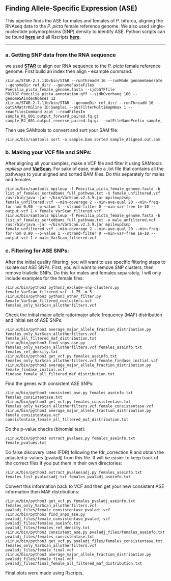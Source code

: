 ## Finding Allele-Specific Expression (ASE)
This pipeline finds the ASE for males and females of P. bifurca, aligning the RNAseq data to the _P. picta_ female reference genome. We also used single-nucleotide polymorphisms (SNP) density to identify ASE. Python scripts can be found **[here](https://github.com/ljmfong/Poecilia-bifurca-Characterizing-Sex-Chromosome/tree/main/python_scripts/ASE_scripts)** and all Rscripts **[here](https://github.com/ljmfong/Poecilia-bifurca-Characterizing-Sex-Chromosome/tree/main/Rscripts)**.

------------------------------------------------------------------------------------------------------------------------------------
### a. Getting SNP data from the RNA sequence

we used **[STAR](https://hbctraining.github.io/Intro-to-rnaseq-hpc-O2/lessons/03_alignment.html)** to align our RNA sequence to the _P. picta_ female reference genome. First build an index then align - example command:

    /Linux/STAR-2.7.11b/bin/STAR --runThreadN 16 --runMode genomeGenerate --genomeDir ref_dir/ --genomeFastaFiles Poecilia_picta_female_genome.fasta --sjdbGTFfile PO1787_Poecilia_picta.annotation.gff --sjdbOverhang 100 --genomeSAindexNbases 12
    /Linux/STAR-2.7.11b/bin/STAR --genomeDir ref_dir/ --runThreadN 16 --outSAMattrRGline ID:Sample1 --outFilterMultimapNmax 1 --readFilesCommand zcat --readFilesIn sample_R1_001.output_forward_paired.fq.gz sample_R2_001.output_reverse_paired.fq.gz --outFileNamePrefix sample_

Then use SAMtools to convert and sort your SAM file:

    /Linux/bin/samtools sort -o sample.bam.sorted sample_Aligned.out.sam

### b. Making your VCF file and SNPs: 

After aligning all your samples, make a VCF file and filter it using SAMtools _mpileup_ and **[VarScan](https://varscan.sourceforge.net/)**. For sake of ease, make a .txt file that contains all the pathways to your aligned and sorted BAM files. Do this separately for males and females

    /Linux/bin/samtools mpileup -f Poecilia_picta_female_genome.fasta -b list_of_females_sortedbams_full_pathway.txt -o female_unfiltered.vcf
    /usr/bin/java -jar ~/bin/VarScan.v2.3.9.jar mpileup2snp female_unfiltered.vcf --min-coverage 2 --min-ave-qual 20 --min-freq-for-hom 0.90 --p-value 1 --strand-filter 0 -—min-var-free 1e-10 --output-vcf 1 > female_VarScan_filtered.vcf
    /Linux/bin/samtools mpileup -f Poecilia_picta_female_genome.fasta -b list_of_females_sortedbams_full_pathway.txt -o male_unfiltered.vcf
    /usr/bin/java -jar ~/bin/VarScan.v2.3.9.jar mpileup2snp female_unfiltered.vcf --min-coverage 2 --min-ave-qual 20 --min-freq-for-hom 0.90 --p-value 1 --strand-filter 0 -—min-var-free 1e-10 --output-vcf 1 > male_VarScan_filtered.vcf

### c. Filtering for ASE SNPs:

After the initial quality filtering, you will want to use specific filtering steps to isolate out ASE SNPs. First, you will want to remove SNP clusters, then remove triallelic SNPs. Do this for males and females separately, I will only include examples for the female files:

    /Linux/bin/python3 python3_exclude-snp-clusters.py female_VarScan_filtered.vcf -l 75 -m 5
    /Linux/bin/python3 python3_other_filter.py Aemale_VarScan_filtered_noclusters.vcf females_only_VarScan_allotherfilters.vcf

Check the initial major allele ratio/major allele frequency (MAF) distribution and initial set of ASE SNPs:

    /Linux/bin/python3 average_major_allele_fraction_distribution.py females_only_VarScan_allotherfilters.vcf female_all_filtered_maf_distribution.txt
    /Linux/bin/python3 find_snps_ase.py females_only_VarScan_allotherfilters.vcf females_aseinfo.txt females_ref_density.txt
    /Linux/bin/python3 get_vcf.py females_aseinfo.txt females_only_VarScan_allotherfilters.vcf female_findase_initial.vcf
    /Linux/bin/python3 average_major_allele_fraction_distribution.py female_findase_initial.vcf findase_female_all_filtered_maf_distribution.txt

Find the genes with consistent ASE SNPs:

    /Linux/bin/python3 consistent_ase.py females_aseinfo.txt females_consistentase.txt 
    /Linux/bin/python3 get_vcf.py females_consistentase.txt females_only_VarScan_allotherfilters.vcf female_consistentase.vcf
    /Linux/bin/python3 average_major_allele_fraction_distribution.py female_consistentase.vcf consistentase_female_all_filtered_maf_distribution.txt

Do the p-value checks (binomial test):

    /Linux/bin/python3 extract_pvalues.py females_aseinfo.txt female_pvalues.txt

Do false discovery rates (FDR) following the fdr_correction.R and obtain the adjusted p-values (pvaladj) from this file. It will be easier to keep track of the correct files if you put them in their own directories:

    /Linux/bin/python3 extract_pvaluesadj.py females_aseinfo.txt females_list_pvaluesadj.txt females_pvaladj_aseinfo.txt

Convert this information back to VCF and then get your new consistent ASE information then MAF distributions:

    /Linux/bin/python3 get_vcf.py females_pvaladj_aseinfo.txt females_only_VarScan_allotherfilters.vcf pvaladj_files/female_consistentase_pvaladj.vcf
    /Linux/bin/python3 find_snps_ase.py pvaladj_files/female_consistentase_pvaladj.vcf pvaladj_files/females_aseinfo.txt pvaladj_files/females_ref_density.txt
    /Linux/bin/python3 consistent_ase.py pvaladj_files/females_aseinfo.txt pvaladj_files/females_consistentase.txt 
    /Linux/bin/python3 get_vcf.py pvaladj_files/females_consistentase.txt females_only_VarScan_allotherfilters.vcf pvaladj_files/female_final.vcf
    /Linux/bin/python3 average_major_allele_fraction_distribution.py pvaladj_files/female_final.vcf pvaladj_files/final_female_all_filtered_maf_distribution.txt

Final plots were made using Rscripts.    

    










    



